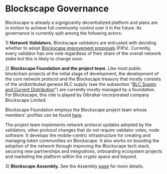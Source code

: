 # Blockscape Governance

Blockscape is already a signigicantly decentralized platform and plans are in motion to achieve full community control over it in the future. Its governance is currently split among the following actors:

1\) **Network Validators.** Blockscape validators are entrusted with deciding whether to adopt [Blockscape improvement proposals](https://docs.blockscape.net/general/fips) \(FIPs\).  Currently, every validator has one vote regardless of their share of the overall network stake but this is likely to change soon.

2\) **Blockscape Foundation and the project team**. Like most public blockchain projects at the initial stage of development, the development of the core network protocol and the Blockscape treasury that mostly consists of the undistributed genesis BLC supply \(see the subsection "[BLC Supply and Current Distribution](https://docs.blockscape.net/general/fuse-token/fuse-supply-and-current-distribution)"\) are currently mostly managed by a foundation. For Blockscape, this role is played by Gibraltar-incorporated company Blockscape Limited.

Blockscape Foundation employs the Blockscape project team whose members' profiles can be found [here](https://blockscape.net/about).

The project team implements network protocol updates adopted by the validators, other protocol changes that do not require validator votes, node software. It develops the mobile-centric infrastructure for creating and managing token communities on Blockscape. It also works on boosting the adoption of the network through improving the Blockscape tech stack, securing new partnerships and integrations, onboarding ecosystem projects and marketing the platform within the crypto space and beyond.  

3\) **Blockscape Assembly.** See the Assembly [page](https://docs.blockscape.net/general/fuse-governance/fuse-assembly) for more details.   

